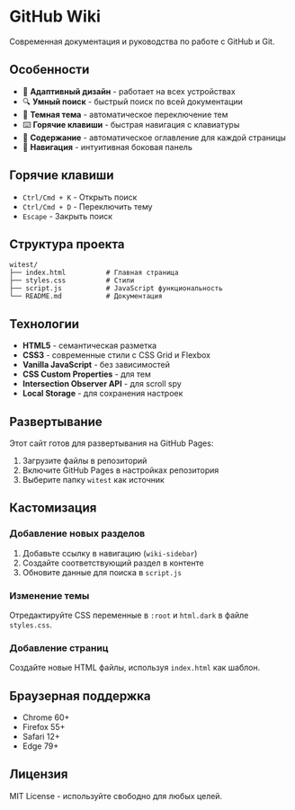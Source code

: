 # GitHub Wiki

Современная документация и руководства по работе с GitHub и Git.

## Особенности

- 📱 **Адаптивный дизайн** - работает на всех устройствах
- 🔍 **Умный поиск** - быстрый поиск по всей документации
- 🌙 **Темная тема** - автоматическое переключение тем
- ⌨️ **Горячие клавиши** - быстрая навигация с клавиатуры
- 📖 **Содержание** - автоматическое оглавление для каждой страницы
- 🎯 **Навигация** - интуитивная боковая панель

## Горячие клавиши

- `Ctrl/Cmd + K` - Открыть поиск
- `Ctrl/Cmd + D` - Переключить тему
- `Escape` - Закрыть поиск

## Структура проекта

```
witest/
├── index.html          # Главная страница
├── styles.css          # Стили
├── script.js           # JavaScript функциональность
└── README.md           # Документация
```

## Технологии

- **HTML5** - семантическая разметка
- **CSS3** - современные стили с CSS Grid и Flexbox
- **Vanilla JavaScript** - без зависимостей
- **CSS Custom Properties** - для тем
- **Intersection Observer API** - для scroll spy
- **Local Storage** - для сохранения настроек

## Развертывание

Этот сайт готов для развертывания на GitHub Pages:

1. Загрузите файлы в репозиторий
2. Включите GitHub Pages в настройках репозитория
3. Выберите папку `witest` как источник

## Кастомизация

### Добавление новых разделов

1. Добавьте ссылку в навигацию (`wiki-sidebar`)
2. Создайте соответствующий раздел в контенте
3. Обновите данные для поиска в `script.js`

### Изменение темы

Отредактируйте CSS переменные в `:root` и `html.dark` в файле `styles.css`.

### Добавление страниц

Создайте новые HTML файлы, используя `index.html` как шаблон.

## Браузерная поддержка

- Chrome 60+
- Firefox 55+
- Safari 12+
- Edge 79+

## Лицензия

MIT License - используйте свободно для любых целей.